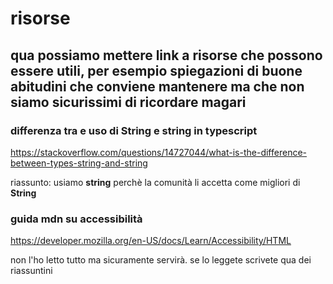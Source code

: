 # risorse
## qua possiamo mettere link a risorse che possono essere utili, per esempio spiegazioni di buone abitudini che conviene mantenere ma che non siamo sicurissimi di ricordare magari


### differenza tra e uso di String e string in typescript
https://stackoverflow.com/questions/14727044/what-is-the-difference-between-types-string-and-string

riassunto: usiamo **string** perchè la comunità li accetta come migliori di **String**

### guida mdn su accessibilità
https://developer.mozilla.org/en-US/docs/Learn/Accessibility/HTML

non l'ho letto tutto ma sicuramente servirà. se lo leggete scrivete qua dei riassuntini